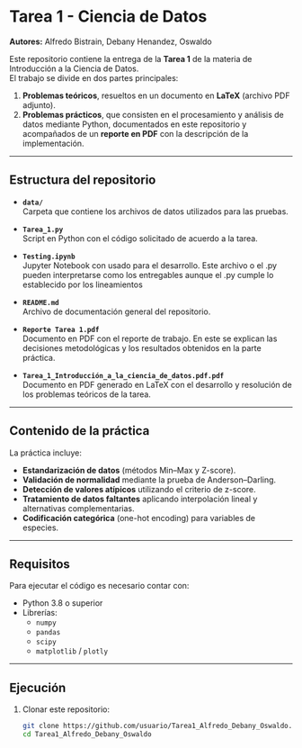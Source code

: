 # Tarea 1 - Ciencia de Datos  
**Autores:** Alfredo Bistrain, Debany Henandez, Oswaldo  

Este repositorio contiene la entrega de la **Tarea 1** de la materia de Introducción a la Ciencia de Datos.  
El trabajo se divide en dos partes principales:  
1. **Problemas teóricos**, resueltos en un documento en **LaTeX** (archivo PDF adjunto).  
2. **Problemas prácticos**, que consisten en el procesamiento y análisis de datos mediante Python, documentados en este repositorio y acompañados de un **reporte en PDF** con la descripción de la implementación.  

---

## Estructura del repositorio  

- **`data/`**  
  Carpeta que contiene los archivos de datos utilizados para las pruebas.  

- **`Tarea_1.py`**  
  Script en Python con el código solicitado de acuerdo a la tarea.  

- **`Testing.ipynb`**  
  Jupyter Notebook con usado para el desarrollo. Este archivo o el .py pueden interpretarse como los entregables aunque el .py cumple lo establecido por los lineamientos  

- **`README.md`**  
  Archivo de documentación general del repositorio.  

- **`Reporte Tarea 1.pdf`**   
  Documento en PDF con el reporte de trabajo. En este se explican las decisiones metodológicas y los resultados obtenidos en la parte práctica.  

- **`Tarea_1_Introducción_a_la_ciencia_de_datos.pdf.pdf`**   
  Documento en PDF generado en LaTeX con el desarrollo y resolución de los problemas teóricos de la tarea.  

---

## Contenido de la práctica  

La práctica incluye:  
- **Estandarización de datos** (métodos Min–Max y Z-score).  
- **Validación de normalidad** mediante la prueba de Anderson–Darling.  
- **Detección de valores atípicos** utilizando el criterio de z-score.  
- **Tratamiento de datos faltantes** aplicando interpolación lineal y alternativas complementarias.  
- **Codificación categórica** (one-hot encoding) para variables de especies.  

---

## Requisitos  

Para ejecutar el código es necesario contar con:  

- Python 3.8 o superior  
- Librerías:  
  - `numpy`  
  - `pandas`  
  - `scipy`  
  - `matplotlib` / `plotly`  

---

## Ejecución  

1. Clonar este repositorio:  
   ```bash
   git clone https://github.com/usuario/Tarea1_Alfredo_Debany_Oswaldo.git
   cd Tarea1_Alfredo_Debany_Oswaldo
